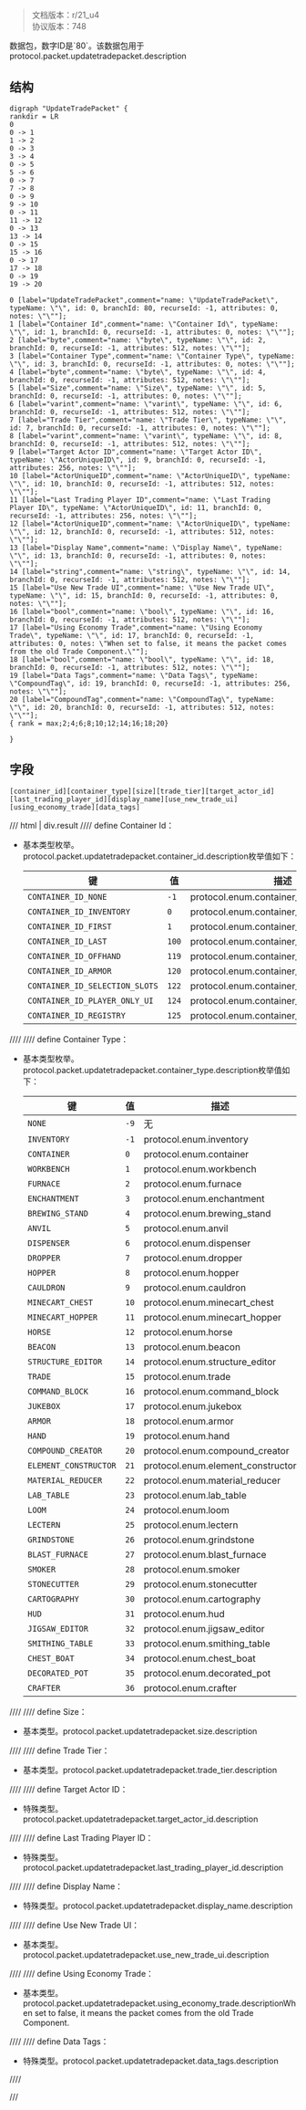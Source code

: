 # <!-- md:samp UpdateTradePacket -->

> 文档版本：r/21_u4<br/>协议版本：748

<!-- md:samp UpdateTradePacket -->数据包，数字ID是`80`。该数据包用于protocol.packet.updatetradepacket.description

## 结构

```viz
digraph "UpdateTradePacket" {
rankdir = LR
0
0 -> 1
1 -> 2
0 -> 3
3 -> 4
0 -> 5
5 -> 6
0 -> 7
7 -> 8
0 -> 9
9 -> 10
0 -> 11
11 -> 12
0 -> 13
13 -> 14
0 -> 15
15 -> 16
0 -> 17
17 -> 18
0 -> 19
19 -> 20

0 [label="UpdateTradePacket",comment="name: \"UpdateTradePacket\", typeName: \"\", id: 0, branchId: 80, recurseId: -1, attributes: 0, notes: \"\""];
1 [label="Container Id",comment="name: \"Container Id\", typeName: \"\", id: 1, branchId: 0, recurseId: -1, attributes: 0, notes: \"\""];
2 [label="byte",comment="name: \"byte\", typeName: \"\", id: 2, branchId: 0, recurseId: -1, attributes: 512, notes: \"\""];
3 [label="Container Type",comment="name: \"Container Type\", typeName: \"\", id: 3, branchId: 0, recurseId: -1, attributes: 0, notes: \"\""];
4 [label="byte",comment="name: \"byte\", typeName: \"\", id: 4, branchId: 0, recurseId: -1, attributes: 512, notes: \"\""];
5 [label="Size",comment="name: \"Size\", typeName: \"\", id: 5, branchId: 0, recurseId: -1, attributes: 0, notes: \"\""];
6 [label="varint",comment="name: \"varint\", typeName: \"\", id: 6, branchId: 0, recurseId: -1, attributes: 512, notes: \"\""];
7 [label="Trade Tier",comment="name: \"Trade Tier\", typeName: \"\", id: 7, branchId: 0, recurseId: -1, attributes: 0, notes: \"\""];
8 [label="varint",comment="name: \"varint\", typeName: \"\", id: 8, branchId: 0, recurseId: -1, attributes: 512, notes: \"\""];
9 [label="Target Actor ID",comment="name: \"Target Actor ID\", typeName: \"ActorUniqueID\", id: 9, branchId: 0, recurseId: -1, attributes: 256, notes: \"\""];
10 [label="ActorUniqueID",comment="name: \"ActorUniqueID\", typeName: \"\", id: 10, branchId: 0, recurseId: -1, attributes: 512, notes: \"\""];
11 [label="Last Trading Player ID",comment="name: \"Last Trading Player ID\", typeName: \"ActorUniqueID\", id: 11, branchId: 0, recurseId: -1, attributes: 256, notes: \"\""];
12 [label="ActorUniqueID",comment="name: \"ActorUniqueID\", typeName: \"\", id: 12, branchId: 0, recurseId: -1, attributes: 512, notes: \"\""];
13 [label="Display Name",comment="name: \"Display Name\", typeName: \"\", id: 13, branchId: 0, recurseId: -1, attributes: 0, notes: \"\""];
14 [label="string",comment="name: \"string\", typeName: \"\", id: 14, branchId: 0, recurseId: -1, attributes: 512, notes: \"\""];
15 [label="Use New Trade UI",comment="name: \"Use New Trade UI\", typeName: \"\", id: 15, branchId: 0, recurseId: -1, attributes: 0, notes: \"\""];
16 [label="bool",comment="name: \"bool\", typeName: \"\", id: 16, branchId: 0, recurseId: -1, attributes: 512, notes: \"\""];
17 [label="Using Economy Trade",comment="name: \"Using Economy Trade\", typeName: \"\", id: 17, branchId: 0, recurseId: -1, attributes: 0, notes: \"When set to false, it means the packet comes from the old Trade Component.\""];
18 [label="bool",comment="name: \"bool\", typeName: \"\", id: 18, branchId: 0, recurseId: -1, attributes: 512, notes: \"\""];
19 [label="Data Tags",comment="name: \"Data Tags\", typeName: \"CompoundTag\", id: 19, branchId: 0, recurseId: -1, attributes: 256, notes: \"\""];
20 [label="CompoundTag",comment="name: \"CompoundTag\", typeName: \"\", id: 20, branchId: 0, recurseId: -1, attributes: 512, notes: \"\""];
{ rank = max;2;4;6;8;10;12;14;16;18;20}

}

```

## 字段

```title='UpdateTradePacket'
[container_id][container_type][size][trade_tier][target_actor_id][last_trading_player_id][display_name][use_new_trade_ui][using_economy_trade][data_tags]
```

/// html | div.result
//// define
Container Id：<!-- md:samp byte -->

- 基本类型枚举。protocol.packet.updatetradepacket.container_id.description枚举值如下：

  |键|值|描述|
  |---|---|---|
  |`CONTAINER_ID_NONE`|`-1`|protocol.enum.container_id_none|
  |`CONTAINER_ID_INVENTORY`|`0`|protocol.enum.container_id_inventory|
  |`CONTAINER_ID_FIRST`|`1`|protocol.enum.container_id_first|
  |`CONTAINER_ID_LAST`|`100`|protocol.enum.container_id_last|
  |`CONTAINER_ID_OFFHAND`|`119`|protocol.enum.container_id_offhand|
  |`CONTAINER_ID_ARMOR`|`120`|protocol.enum.container_id_armor|
  |`CONTAINER_ID_SELECTION_SLOTS`|`122`|protocol.enum.container_id_selection_slots|
  |`CONTAINER_ID_PLAYER_ONLY_UI`|`124`|protocol.enum.container_id_player_only_ui|
  |`CONTAINER_ID_REGISTRY`|`125`|protocol.enum.container_id_registry|



////
//// define
Container Type：<!-- md:samp byte -->

- 基本类型枚举。protocol.packet.updatetradepacket.container_type.description枚举值如下：

  |键|值|描述|
  |---|---|---|
  |`NONE`|`-9`|无|
  |`INVENTORY`|`-1`|protocol.enum.inventory|
  |`CONTAINER`|`0`|protocol.enum.container|
  |`WORKBENCH`|`1`|protocol.enum.workbench|
  |`FURNACE`|`2`|protocol.enum.furnace|
  |`ENCHANTMENT`|`3`|protocol.enum.enchantment|
  |`BREWING_STAND`|`4`|protocol.enum.brewing_stand|
  |`ANVIL`|`5`|protocol.enum.anvil|
  |`DISPENSER`|`6`|protocol.enum.dispenser|
  |`DROPPER`|`7`|protocol.enum.dropper|
  |`HOPPER`|`8`|protocol.enum.hopper|
  |`CAULDRON`|`9`|protocol.enum.cauldron|
  |`MINECART_CHEST`|`10`|protocol.enum.minecart_chest|
  |`MINECART_HOPPER`|`11`|protocol.enum.minecart_hopper|
  |`HORSE`|`12`|protocol.enum.horse|
  |`BEACON`|`13`|protocol.enum.beacon|
  |`STRUCTURE_EDITOR`|`14`|protocol.enum.structure_editor|
  |`TRADE`|`15`|protocol.enum.trade|
  |`COMMAND_BLOCK`|`16`|protocol.enum.command_block|
  |`JUKEBOX`|`17`|protocol.enum.jukebox|
  |`ARMOR`|`18`|protocol.enum.armor|
  |`HAND`|`19`|protocol.enum.hand|
  |`COMPOUND_CREATOR`|`20`|protocol.enum.compound_creator|
  |`ELEMENT_CONSTRUCTOR`|`21`|protocol.enum.element_constructor|
  |`MATERIAL_REDUCER`|`22`|protocol.enum.material_reducer|
  |`LAB_TABLE`|`23`|protocol.enum.lab_table|
  |`LOOM`|`24`|protocol.enum.loom|
  |`LECTERN`|`25`|protocol.enum.lectern|
  |`GRINDSTONE`|`26`|protocol.enum.grindstone|
  |`BLAST_FURNACE`|`27`|protocol.enum.blast_furnace|
  |`SMOKER`|`28`|protocol.enum.smoker|
  |`STONECUTTER`|`29`|protocol.enum.stonecutter|
  |`CARTOGRAPHY`|`30`|protocol.enum.cartography|
  |`HUD`|`31`|protocol.enum.hud|
  |`JIGSAW_EDITOR`|`32`|protocol.enum.jigsaw_editor|
  |`SMITHING_TABLE`|`33`|protocol.enum.smithing_table|
  |`CHEST_BOAT`|`34`|protocol.enum.chest_boat|
  |`DECORATED_POT`|`35`|protocol.enum.decorated_pot|
  |`CRAFTER`|`36`|protocol.enum.crafter|



////
//// define
Size：<!-- md:samp varint -->

- 基本类型。protocol.packet.updatetradepacket.size.description


////
//// define
Trade Tier：<!-- md:samp varint -->

- 基本类型。protocol.packet.updatetradepacket.trade_tier.description


////
//// define
Target Actor ID：[<!-- md:samp ActorUniqueID -->](../types/actoruniqueid.md)

- 特殊类型。protocol.packet.updatetradepacket.target_actor_id.description


////
//// define
Last Trading Player ID：[<!-- md:samp ActorUniqueID -->](../types/actoruniqueid.md)

- 特殊类型。protocol.packet.updatetradepacket.last_trading_player_id.description


////
//// define
Display Name：[<!-- md:samp string -->](../types/string.md)

- 特殊类型。protocol.packet.updatetradepacket.display_name.description


////
//// define
Use New Trade UI：<!-- md:samp bool -->

- 基本类型。protocol.packet.updatetradepacket.use_new_trade_ui.description


////
//// define
Using Economy Trade：<!-- md:samp bool -->

- 基本类型。protocol.packet.updatetradepacket.using_economy_trade.descriptionWhen set to false, it means the packet comes from the old Trade Component.


////
//// define
Data Tags：[<!-- md:samp CompoundTag -->](../types/compoundtag.md)

- 特殊类型。protocol.packet.updatetradepacket.data_tags.description


////

///

